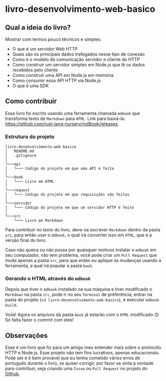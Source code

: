 # livro-desenvolvimento-web-basico

## Qual a ideia do livro?

Mostrar com termos pouco técnicos e simples:

- O que é um servidor Web HTTP
- Quais são os principais dados trafegados nesse tipo de conexão
- Como é o modelo de comunicação servidor e cliente do HTTP
- Como construir um servidor simples em Node.js que lê os dados recebidos pelo cliente
- Como construir uma API em Node.js em memória
- Como consumir essa API HTTP via Node.js
- O que é uma SDK

## Como contribuir

Esse livro foi escrito usando uma ferramenta chamada `mdbook` que transforma texto de `Markdown` para `HTML`. Link para baixá-la: https://github.com/rust-lang-nursery/mdBook/releases.

### Estrutura do projeto

```
livro-desenvolvimento-web-basico
│   README.md
│   .gitignore
│
└───api
│   └─── Código do projeto em que uma API é feita
│
└───book
│   └─── Livro em HTML
│
└───request
│   └─── Código do projeto em que requisições são feitas
│
└───servidor
│   └─── Código do projeto em que um servidor HTTP é feito
│
└───src
    └─── Livro em Markdown
```

Para contribuir no texto do livro, deve-se escrever `Markdown` dentro da pasta `src`, para então usar o `mdbook`, o qual irá converter isso em `HTML`, que é a versão final do livro.

Caso não queira ou não possa por quaisquer motivos instalar o `mdbook` em seu computador, não tem problema, você pode criar um `Pull Request` que muda apenas a pasta `src`, para que então eu aplique as mudanças usando a ferramenta, a qual irá popular a pasta `book`.

### Gerando o HTML através do `mdbook`

Depois que tiver o `mdbook` instalado na sua máquina e tiver modificado o `Markdown` na pasta `src`, pode ir no seu `Terminal` de preferência, entrar na pasta do projeto (`cd livro-desenvolvimento-web-basico`), e executar `mdbook build`.

Voila! Agora os arquivos da pasta `book` já estarão com o `HTML` modificado :wink: Só falta fazer o commit com eles!

## Observações

Esse é um livro que fiz para um amigo meu entender mais sobre o protocólo HTTP e Node.js. Esse projeto não tem fins lucrativos, apenas educacionais. Pode ser e é bem provável que eu tenha cometido vários erros de português durante o livro, se quiser corrigir, por favor se sinta a vontade para contribuir, seja criando uma `Issue` ou `Pull Request` no projeto do [Github](https://github.com/otaviopace/livro-desenvolvimento-web-basico).
